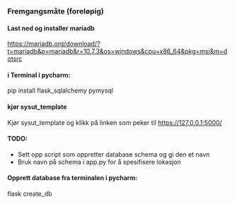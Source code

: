 ### Fremgangsmåte (foreløpig)

#### Last ned og installer mariadb
https://mariadb.org/download/?t=mariadb&p=mariadb&r=10.7.3&os=windows&cpu=x86_64&pkg=msi&m=dotsrc

#### i Terminal i pycharm:
pip install flask_sqlalchemy pymysql

#### kjør sysut_template
Kjør sysut_template og klikk på linken som peker til https://127.0.0.1:5000/

#### TODO:
- Sett opp script som oppretter database schema og gi den et navn
- Bruk navn på schema i app.py for å spesifisere lokasjon

#### Opprett database fra terminalen i pycharm:
flask create_db